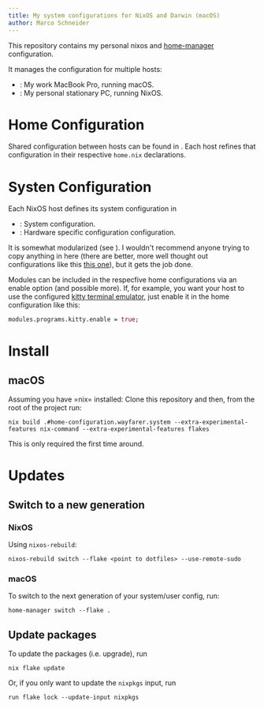```yaml
---
title: My system configurations for NixOS and Darwin (macOS)
author: Marco Schneider
---
```


This repository contains my personal nixos and
[home-manager](https://github.com/nix-community/home-manager)
configuration.

It manages the configuration for multiple hosts:

- [](./hosts/wayfarer): My work MacBook Pro, running macOS.
- [](./hosts/anarres): My personal stationary PC, running NixOS.

# Home Configuration

Shared configuration between hosts can be found in
[](./hosts/home.nix).  Each host refines that configuration in their
respective `home.nix` declarations.

# Systen Configuration

Each NixOS host defines its system configuration in

- [](./hosts/anarres/configuration.nix): System configuration.
- [](./hosts/anarres/hardware-configuration.nix): Hardware specific
  configuration configuration.

It is somewhat modularized (see [](./modules)).  I wouldn't recommend
anyone trying to copy anything in here (there are better, more well
thought out configurations like this [this
one](https://github.com/kenranunderscore/dotfiles)), but it gets the
job done.

Modules can be included in the respecfive home configurations via an
enable option (and possible more).  If, for example, you want your
host to use the configured [kitty terminal
emulator](https://sw.kovidgoyal.net/kitty/), just enable it in the
home configuration like this:

``` nix
modules.programs.kitty.enable = true;
```

# Install

##  macOS

Assuming you have =nix= installed: Clone this repository and then,
from the root of the project run:

``` shell
nix build .#home-configuration.wayfarer.system --extra-experimental-features nix-command --extra-experimental-features flakes
```

This is only required the first time around.

# Updates

## Switch to a new generation

### NixOS

Using `nixos-rebuild`:
```
nixos-rebuild switch --flake <point to dotfiles> --use-remote-sudo
```

### macOS

To switch to the next generation of your system/user config, run:

```
home-manager switch --flake .
```

## Update packages

To update the packages (i.e. upgrade), run

```
nix flake update
```

Or, if you only want to update the `nixpkgs` input, run

```
run flake lock --update-input nixpkgs
```

